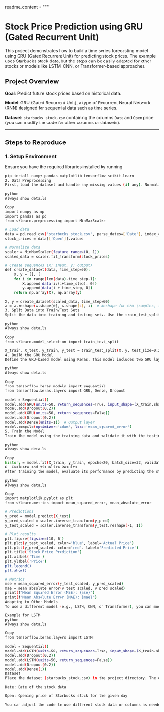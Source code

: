 readme_content = """
# Stock Price Prediction using GRU (Gated Recurrent Unit)

This project demonstrates how to build a time series forecasting model using GRU (Gated Recurrent Unit) for predicting stock prices. The example uses Starbucks stock data, but the steps can be easily adapted for other stocks or models like LSTM, CNN, or Transformer-based approaches.

## Project Overview

**Goal**: Predict future stock prices based on historical data.

**Model**: GRU (Gated Recurrent Unit), a type of Recurrent Neural Network (RNN) designed for sequential data such as time series.

**Dataset**: `starbucks_stock.csv` containing the columns `Date` and `Open` price (you can modify the code for other columns or datasets).

---

## Steps to Reproduce

### 1. Setup Environment

Ensure you have the required libraries installed by running:

```bash
pip install numpy pandas matplotlib tensorflow scikit-learn
2. Data Preprocessing
First, load the dataset and handle any missing values (if any). Normalize the data to scale values between 0 and 1 using MinMaxScaler. Then, create sequences for training the model.

python
Always show details

Copy
import numpy as np
import pandas as pd
from sklearn.preprocessing import MinMaxScaler

# Load data
data = pd.read_csv('starbucks_stock.csv', parse_dates=['Date'], index_col='Date')
stock_prices = data[['Open']].values

# Normalize data
scaler = MinMaxScaler(feature_range=(0, 1))
scaled_data = scaler.fit_transform(stock_prices)

# Create sequences (X: input, y: output)
def create_dataset(data, time_step=60):
    X, y = [], []
    for i in range(len(data)-time_step-1):
        X.append(data[i:(i+time_step), 0])
        y.append(data[i + time_step, 0])
    return np.array(X), np.array(y)

X, y = create_dataset(scaled_data, time_step=60)
X = X.reshape(X.shape[0], X.shape[1], 1)  # Reshape for GRU (samples, timesteps, features)
3. Split Data into Train/Test Sets
Split the data into training and testing sets. Use the train_test_split method from sklearn:

python
Always show details

Copy
from sklearn.model_selection import train_test_split

X_train, X_test, y_train, y_test = train_test_split(X, y, test_size=0.2, shuffle=False)
4. Build the GRU Model
Define the GRU-based model using Keras. This model includes two GRU layers with dropout for regularization:

python
Always show details

Copy
from tensorflow.keras.models import Sequential
from tensorflow.keras.layers import GRU, Dense, Dropout

model = Sequential()
model.add(GRU(units=50, return_sequences=True, input_shape=(X_train.shape[1], 1)))
model.add(Dropout(0.2))
model.add(GRU(units=50, return_sequences=False))
model.add(Dropout(0.2))
model.add(Dense(units=1))  # Output layer
model.compile(optimizer='adam', loss='mean_squared_error')
5. Train the Model
Train the model using the training data and validate it with the testing data:

python
Always show details

Copy
history = model.fit(X_train, y_train, epochs=20, batch_size=32, validation_data=(X_test, y_test))
6. Evaluate and Visualize Results
After training the model, evaluate its performance by predicting the stock prices on the test set and plotting the results:

python
Always show details

Copy
import matplotlib.pyplot as plt
from sklearn.metrics import mean_squared_error, mean_absolute_error

# Predictions
y_pred = model.predict(X_test)
y_pred_scaled = scaler.inverse_transform(y_pred)
y_test_scaled = scaler.inverse_transform(y_test.reshape(-1, 1))

# Plot results
plt.figure(figsize=(10, 6))
plt.plot(y_test_scaled, color='blue', label='Actual Price')
plt.plot(y_pred_scaled, color='red', label='Predicted Price')
plt.title('Stock Price Prediction')
plt.xlabel('Time')
plt.ylabel('Price')
plt.legend()
plt.show()

# Metrics
mse = mean_squared_error(y_test_scaled, y_pred_scaled)
mae = mean_absolute_error(y_test_scaled, y_pred_scaled)
print(f"Mean Squared Error (MSE): {mse}")
print(f"Mean Absolute Error (MAE): {mae}")
Adapting to Other Models
To use a different model (e.g., LSTM, CNN, or Transformer), you can modify the model architecture by replacing the GRU layers with your preferred model type. You can also adjust hyperparameters (e.g., number of units, dropout rate) as needed.

Example for LSTM:
python
Always show details

Copy
from tensorflow.keras.layers import LSTM

model = Sequential()
model.add(LSTM(units=50, return_sequences=True, input_shape=(X_train.shape[1], 1)))
model.add(Dropout(0.2))
model.add(LSTM(units=50, return_sequences=False))
model.add(Dropout(0.2))
model.add(Dense(1))
Dataset
Place the dataset (starbucks_stock.csv) in the project directory. The dataset should have the following columns:

Date: Date of the stock data

Open: Opening price of Starbucks stock for the given day

You can adjust the code to use different stock data or columns as needed.
